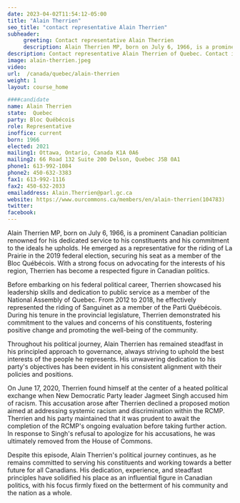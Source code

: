 ```yaml
---
date: 2023-04-02T11:54:12-05:00
title: "Alain Therrien"
seo_title: "contact representative Alain Therrien"
subheader:
     greeting: Contact representative Alain Therrien
     description: Alain Therrien MP, born on July 6, 1966, is a prominent Canadian politician renowned for his dedicated service to his constituents and his commitment to the ideals he upholds.
description: Contact representative Alain Therrien of Quebec. Contact information for Alain Therrien includes email address, phone number, and mailing address.
image: alain-therrien.jpeg
video:
url:  /canada/quebec/alain-therrien
weight: 1
layout: course_home

####candidate
name: Alain Therrien
state:	Quebec
party: Bloc Québécois
role: Representative
inoffice: current
born: 1966
elected: 2021
mailing1: Ottawa, Ontario, Canada K1A 0A6
mailing2: 66 Road 132 Suite 200 Delson, Quebec J5B 0A1
phone1: 613-992-1084
phone2: 450-632-3383
fax1: 613-992-1116
fax2: 450-632-2033
emailaddress: Alain.Therrien@parl.gc.ca
website: https://www.ourcommons.ca/members/en/alain-therrien(104783)
twitter:
facebook:
---
```


Alain Therrien MP, born on July 6, 1966, is a prominent Canadian politician renowned for his dedicated service to his constituents and his commitment to the ideals he upholds. He emerged as a representative for the riding of La Prairie in the 2019 federal election, securing his seat as a member of the Bloc Québécois. With a strong focus on advocating for the interests of his region, Therrien has become a respected figure in Canadian politics.

Before embarking on his federal political career, Therrien showcased his leadership skills and dedication to public service as a member of the National Assembly of Quebec. From 2012 to 2018, he effectively represented the riding of Sanguinet as a member of the Parti Québécois. During his tenure in the provincial legislature, Therrien demonstrated his commitment to the values and concerns of his constituents, fostering positive change and promoting the well-being of the community.

Throughout his political journey, Alain Therrien has remained steadfast in his principled approach to governance, always striving to uphold the best interests of the people he represents. His unwavering dedication to his party's objectives has been evident in his consistent alignment with their policies and positions.

On June 17, 2020, Therrien found himself at the center of a heated political exchange when New Democratic Party leader Jagmeet Singh accused him of racism. This accusation arose after Therrien declined a proposed motion aimed at addressing systemic racism and discrimination within the RCMP. Therrien and his party maintained that it was prudent to await the completion of the RCMP's ongoing evaluation before taking further action. In response to Singh's refusal to apologize for his accusations, he was ultimately removed from the House of Commons.

Despite this episode, Alain Therrien's political journey continues, as he remains committed to serving his constituents and working towards a better future for all Canadians. His dedication, experience, and steadfast principles have solidified his place as an influential figure in Canadian politics, with his focus firmly fixed on the betterment of his community and the nation as a whole.
